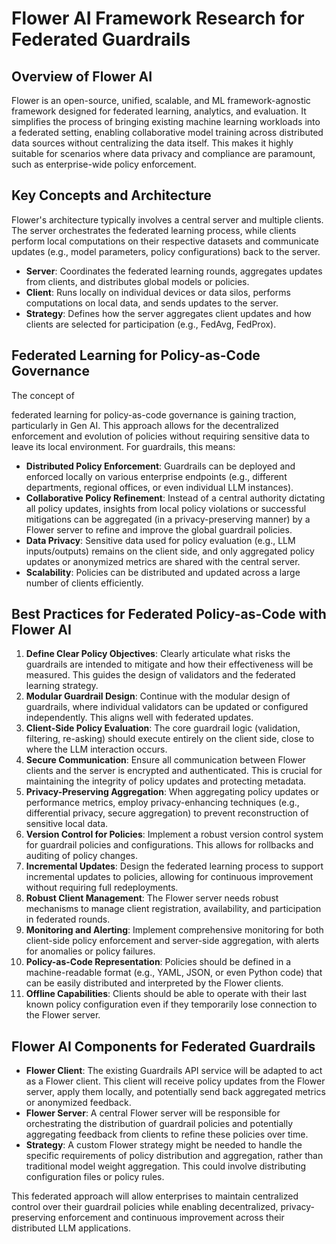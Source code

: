 # Flower AI Framework Research for Federated Guardrails

## Overview of Flower AI

Flower is an open-source, unified, scalable, and ML framework-agnostic framework designed for federated learning, analytics, and evaluation. It simplifies the process of bringing existing machine learning workloads into a federated setting, enabling collaborative model training across distributed data sources without centralizing the data itself. This makes it highly suitable for scenarios where data privacy and compliance are paramount, such as enterprise-wide policy enforcement.

## Key Concepts and Architecture

Flower's architecture typically involves a central server and multiple clients. The server orchestrates the federated learning process, while clients perform local computations on their respective datasets and communicate updates (e.g., model parameters, policy configurations) back to the server.

*   **Server**: Coordinates the federated learning rounds, aggregates updates from clients, and distributes global models or policies.
*   **Client**: Runs locally on individual devices or data silos, performs computations on local data, and sends updates to the server.
*   **Strategy**: Defines how the server aggregates client updates and how clients are selected for participation (e.g., FedAvg, FedProx).

## Federated Learning for Policy-as-Code Governance

The concept of 


federated learning for policy-as-code governance is gaining traction, particularly in Gen AI. This approach allows for the decentralized enforcement and evolution of policies without requiring sensitive data to leave its local environment. For guardrails, this means:

*   **Distributed Policy Enforcement**: Guardrails can be deployed and enforced locally on various enterprise endpoints (e.g., different departments, regional offices, or even individual LLM instances).
*   **Collaborative Policy Refinement**: Instead of a central authority dictating all policy updates, insights from local policy violations or successful mitigations can be aggregated (in a privacy-preserving manner) by a Flower server to refine and improve the global guardrail policies.
*   **Data Privacy**: Sensitive data used for policy evaluation (e.g., LLM inputs/outputs) remains on the client side, and only aggregated policy updates or anonymized metrics are shared with the central server.
*   **Scalability**: Policies can be distributed and updated across a large number of clients efficiently.

## Best Practices for Federated Policy-as-Code with Flower AI

1.  **Define Clear Policy Objectives**: Clearly articulate what risks the guardrails are intended to mitigate and how their effectiveness will be measured. This guides the design of validators and the federated learning strategy.
2.  **Modular Guardrail Design**: Continue with the modular design of guardrails, where individual validators can be updated or configured independently. This aligns well with federated updates.
3.  **Client-Side Policy Evaluation**: The core guardrail logic (validation, filtering, re-asking) should execute entirely on the client side, close to where the LLM interaction occurs.
4.  **Secure Communication**: Ensure all communication between Flower clients and the server is encrypted and authenticated. This is crucial for maintaining the integrity of policy updates and protecting metadata.
5.  **Privacy-Preserving Aggregation**: When aggregating policy updates or performance metrics, employ privacy-enhancing techniques (e.g., differential privacy, secure aggregation) to prevent reconstruction of sensitive local data.
6.  **Version Control for Policies**: Implement a robust version control system for guardrail policies and configurations. This allows for rollbacks and auditing of policy changes.
7.  **Incremental Updates**: Design the federated learning process to support incremental updates to policies, allowing for continuous improvement without requiring full redeployments.
8.  **Robust Client Management**: The Flower server needs robust mechanisms to manage client registration, availability, and participation in federated rounds.
9.  **Monitoring and Alerting**: Implement comprehensive monitoring for both client-side policy enforcement and server-side aggregation, with alerts for anomalies or policy failures.
10. **Policy-as-Code Representation**: Policies should be defined in a machine-readable format (e.g., YAML, JSON, or even Python code) that can be easily distributed and interpreted by the Flower clients.
11. **Offline Capabilities**: Clients should be able to operate with their last known policy configuration even if they temporarily lose connection to the Flower server.

## Flower AI Components for Federated Guardrails

*   **Flower Client**: The existing Guardrails API service will be adapted to act as a Flower client. This client will receive policy updates from the Flower server, apply them locally, and potentially send back aggregated metrics or anonymized feedback.
*   **Flower Server**: A central Flower server will be responsible for orchestrating the distribution of guardrail policies and potentially aggregating feedback from clients to refine these policies over time.
*   **Strategy**: A custom Flower strategy might be needed to handle the specific requirements of policy distribution and aggregation, rather than traditional model weight aggregation. This could involve distributing configuration files or policy rules.

This federated approach will allow enterprises to maintain centralized control over their guardrail policies while enabling decentralized, privacy-preserving enforcement and continuous improvement across their distributed LLM applications.

